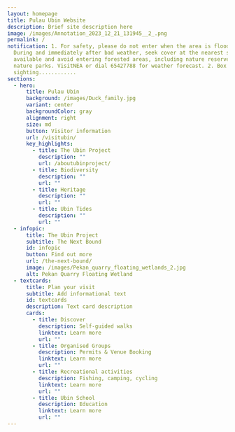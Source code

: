 ```yaml
---
layout: homepage
title: Pulau Ubin Website
description: Brief site description here
image: /images/Annotation_2023_12_21_131945__2_.png
permalink: /
notification: 1. For safety, please do not enter when the area is flooded.
  During and immediately after bad weather, seek cover at the nearest shelter
  available and avoid entering forested areas, including nature reserves and
  nature parks. VisitNEA or dial 65427788 for weather forecast. 2. Box Jellyfish
  sighting............
sections:
  - hero:
      title: Pulau Ubin
      background: /images/Duck_family.jpg
      variant: center
      backgroundColor: gray
      alignment: right
      size: md
      button: Visitor information
      url: /visitubin/
      key_highlights:
        - title: The Ubin Project
          description: ""
          url: /aboutubinproject/
        - title: Biodiversity
          description: ""
          url: ""
        - title: Heritage
          description: ""
          url: ""
        - title: Ubin Tides
          description: ""
          url: ""
  - infopic:
      title: The Ubin Project
      subtitle: The Next Bound
      id: infopic
      button: Find out more
      url: /the-next-bound/
      image: /images/Pekan_quarry_floating_wetlands_2.jpg
      alt: Pekan Quarry Floating Wetland
  - textcards:
      title: Plan your visit
      subtitle: Add informational text
      id: textcards
      description: Text card description
      cards:
        - title: Discover
          description: Self-guided walks
          linktext: Learn more
          url: ""
        - title: Organised Groups
          description: Permits & Venue Booking
          linktext: Learn more
          url: ""
        - title: Recreational activities
          description: Fishing, camping, cycling
          linktext: Learn more
          url: ""
        - title: Ubin School
          description: Education
          linktext: Learn more
          url: ""
---
```


